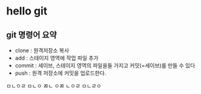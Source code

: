 # hello git

## git 명령어 요약

- clone : 원격저장소 복사
- add : 스테이지 영역에 작업 파일 추가
- commit : 세이브, 스테이지 영역의 파일을들 가지고 커밋(=세이브)를 만들 수 있다
- push : 원격 저장소에 커밋을 업로드한다.

ㅁㄴㅇㄹ
ㅁㄴㅇ
ㄻㄴ
ㅇㄻ
ㄴㅇㄹ
ㅁㄴㄹㅇ

